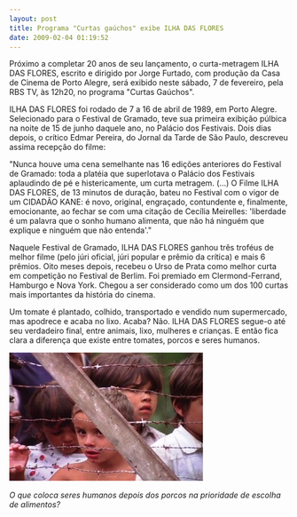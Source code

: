 ```yaml
---
layout: post
title: Programa "Curtas gaúchos" exibe ILHA DAS FLORES
date: 2009-02-04 01:19:52
---
```

Próximo a completar 20 anos de seu lançamento, o curta-metragem ILHA DAS FLORES, escrito e dirigido por Jorge Furtado, com produção da Casa de Cinema de Porto Alegre, será exibido neste sábado, 7 de fevereiro, pela RBS TV, às 12h20, no programa "Curtas Gaúchos".

ILHA DAS FLORES foi rodado de 7 a 16 de abril de 1989, em Porto Alegre. Selecionado para o Festival de Gramado, teve sua primeira exibição púlbica na noite de 15 de junho daquele ano, no Palácio dos Festivais. Dois dias depois, o crítico Edmar Pereira, do Jornal da Tarde de São Paulo, descreveu assima recepção do filme:

"Nunca houve uma cena semelhante nas 16 edições anteriores do Festival de Gramado: toda a platéia que superlotava o Palácio dos Festivais aplaudindo de pé e histericamente, um curta metragem. (...) O Filme ILHA DAS FLORES, de 13 minutos de duração, bateu no Festival com o vigor de um CIDADÃO KANE: é novo, original, engraçado, contundente e, finalmente, emocionante, ao fechar se com uma citação de Cecília Meirelles: 'liberdade é um palavra que o sonho humano alimenta, que não há ninguém que explique e ninguém que não entenda'."

Naquele Festival de Gramado, ILHA DAS FLORES ganhou três troféus de melhor filme (pelo júri oficial, júri popular e prêmio da crítica) e mais 6 prêmios. Oito meses depois, recebeu o Urso de Prata como melhor curta em competição no Festival de Berlim. Foi premiado em Clermond-Ferrand, Hamburgo e Nova York. Chegou a ser considerado como um dos 100 curtas mais importantes da história do cinema.

Um tomate é plantado, colhido, transportado e vendido num supermercado, mas apodrece e acaba no lixo. Acaba? Não. ILHA DAS FLORES segue-o até seu verdadeiro final, entre animais, lixo, mulheres e crianças. E então fica clara a diferença que existe entre tomates, porcos e seres humanos.

![](/uploads/ilha_flores.jpg)

*O que coloca seres humanos depois dos porcos na prioridade de escolha de alimentos?*